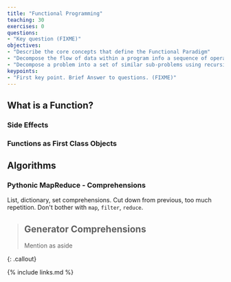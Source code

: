```yaml
---
title: "Functional Programming"
teaching: 30
exercises: 0
questions:
- "Key question (FIXME)"
objectives:
- "Describe the core concepts that define the Functional Paradigm"
- "Decompose the flow of data within a program info a sequence of operations"
- "Decompose a problem into a set of similar sub-problems using recursion"
keypoints:
- "First key point. Brief Answer to questions. (FIXME)"
---
```


## What is a Function?

### Side Effects

### Functions as First Class Objects


## Algorithms

### Pythonic MapReduce - Comprehensions

List, dictionary, set comprehensions.
Cut down from previous, too much repetition.
Don't bother with `map`, `filter`, `reduce`.

> ## Generator Comprehensions
>
> Mention as aside
>
{: .callout}

{% include links.md %}
